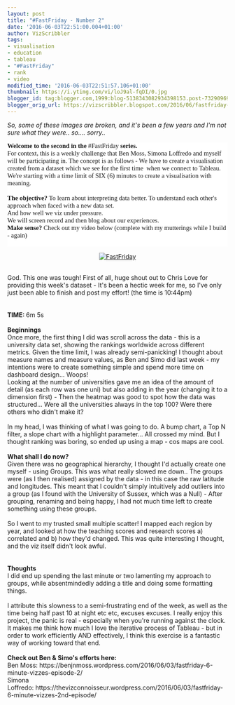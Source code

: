```yaml
---
layout: post
title: "#FastFriday - Number 2"
date: '2016-06-03T22:51:00.004+01:00'
author: VizScribbler
tags:
- visualisation
- education
- tableau
- "#FastFriday"
- rank
- video
modified_time: '2016-06-03T22:51:57.106+01:00'
thumbnail: https://i.ytimg.com/vi/loJ9al-fqDI/0.jpg
blogger_id: tag:blogger.com,1999:blog-5138343082934398153.post-7329096911970031176
blogger_orig_url: https://vizscribbler.blogspot.com/2016/06/fastfriday-number-2.html
---
```

<i>So, some of these images are broken, and it's been a few years and I'm not sure what they were.. so.... sorry..</i>
<div style="background-color: white; box-sizing: border-box; font-family: calibri; font-size: 11pt; margin: 0in;"><b style="box-sizing: border-box;">Welcome to the second in the&nbsp;</b>#FastFriday<b style="box-sizing: border-box;">&nbsp;series.</b></div><div style="background-color: white; box-sizing: border-box; font-family: calibri; font-size: 11pt; margin: 0in;">For context, this is a weekly challenge that Ben Moss, Simona Loffredo and myself will be participating in. The concept is as follows - We have to create a visualisation created from a dataset which we see for the first time&nbsp; when we connect to Tableau. We're starting with a time limit of SIX (6) minutes to create a visualisation with meaning.</div><div style="background-color: white; box-sizing: border-box; font-family: calibri; font-size: 11pt; margin: 0in;"><br style="box-sizing: border-box;" /></div><div style="background-color: white; box-sizing: border-box; font-family: calibri; font-size: 11pt; margin: 0in;"><b style="box-sizing: border-box;">The objective?</b>&nbsp;To learn about interpreting data better. To understand each other's approach when faced with a new data set.</div><div style="background-color: white; box-sizing: border-box; font-family: calibri; font-size: 11pt; margin: 0in;">And how well we viz under pressure.</div><div style="background-color: white; box-sizing: border-box; font-family: calibri; font-size: 11pt; margin: 0in;">We will screen record and then blog about our experiences.</div><div style="background-color: white; box-sizing: border-box; font-family: calibri; font-size: 11pt; margin: 0in;"><b style="box-sizing: border-box;">Make sense?</b>&nbsp;Check out my video below (complete with my mutterings while I bu<span style="font-size: 11pt;">ild - again)</span></div><div style="background-color: white; box-sizing: border-box; font-family: calibri; font-size: 11pt; margin: 0in;"><span style="font-size: 11pt;"><br /></span></div><div class="separator" style="clear: both; text-align: center;">
  
  [![FastFriday](http://img.youtube.com/vi/loJ9al-fqDI/0.jpg)](https://www.youtube.com/watch?v=loJ9al-fqDI "FastFriday")
</div><div class="separator" style="clear: both; text-align: center;"><br /></div><div class="separator" style="clear: both; text-align: left;">God. This one was tough! First of all, huge shout out to Chris Love for providing this week's dataset - It's been a hectic week for me, so I've only just been able to finish and post my effort! (the time is 10:44pm)</div><div class="separator" style="clear: both; text-align: left;"><br /></div><div class="separator" style="clear: both; text-align: left;"><br /></div><div class="separator" style="clear: both; text-align: left;"><b>TIME: </b>6m 5s</div><div class="separator" style="clear: both; text-align: left;"><br /></div><div class="separator" style="clear: both; text-align: left;"><b>Beginnings</b></div><div class="separator" style="clear: both; text-align: left;">Once more, the first thing I did was scroll across the data - this is a university data set, showing the rankings worldwide across different metrics. Given the time limit, I was already semi-panicking! I thought about measure names and measure values, as Ben and Simo did last week - my intentions were to create something simple and spend more time on dashboard design... Woops!<br /></div><div class="separator" style="clear: both; text-align: left;">Looking at the number of universities gave me an idea of the amount of detail (as each row was one uni) but also adding in the year (changing it to a dimension first) - Then the heatmap was good to spot how the data was structured... Were all the universities always in the top 100? Were there others who didn't make it?</div><div class="separator" style="clear: both; text-align: left;"><br /></div><div class="separator" style="clear: both; text-align: left;">In my head, I was thinking of what I was going to do. A bump chart, a Top N filter, a slope chart with a highlight parameter... All crossed my mind. But I thought ranking was boring, so ended up using a map - cos maps are cool.</div><div class="separator" style="clear: both; text-align: left;"><br /></div><div class="separator" style="clear: both; text-align: left;"><b>What shall I do now?</b></div><div class="separator" style="clear: both; text-align: left;">Given there was no geographical hierarchy, I thought I'd actually create one myself - using Groups. This was what really slowed me down.. The groups were (as I then realised) assigned by the data - in this case the raw latitude and longitudes. This meant that I couldn't simply intuitively add outliers into a group (as I found with the University of Sussex, which was a Null) - After grouping, renaming and being happy, I had not much time left to create something using these groups.</div><div class="separator" style="clear: both; text-align: left;"><br /></div><div class="separator" style="clear: both; text-align: left;">So I went to my trusted small multiple scatter! I mapped each region by year, and looked at how the teaching scores and research scores a) correlated and b) how they'd changed. This was quite interesting I thought, and the viz itself didn't look awful.</div><div class="separator" style="clear: both; text-align: left;"><br /></div><div class="separator" style="clear: both; text-align: left;"><br /></div><div class="separator" style="clear: both; text-align: left;"><b>Thoughts</b><br />I did end up spending the last minute or two lamenting my approach to groups, while absentmindedly adding a title and doing some formatting things.&nbsp;</div><div class="separator" style="clear: both; text-align: left;"><br /></div><div class="separator" style="clear: both; text-align: left;">I attribute this slowness to a semi-frustrating end of the week, as well as the time being half past 10 at night etc etc, excuses excuses. I really enjoy this project, the panic is real - especially when you're running against the clock. It makes me think how much I love the iterative process of Tableau - but in order to work efficiently AND effectively, I think this exercise is a fantastic way of working toward that end.</div><div class="separator" style="clear: both; text-align: left;"><br /></div><div class="separator" style="clear: both; text-align: left;"><b>Check out Ben &amp; Simo's efforts here:</b></div><div class="separator" style="clear: both; text-align: left;">Ben Moss:&nbsp;https://benjnmoss.wordpress.com/2016/06/03/fastfriday-6-minute-vizzes-episode-2/</div><div class="separator" style="clear: both; text-align: left;">Simona Loffredo:&nbsp;https://thevizconnoisseur.wordpress.com/2016/06/03/fastfriday-6-minute-vizzes-2nd-episode/</div>
